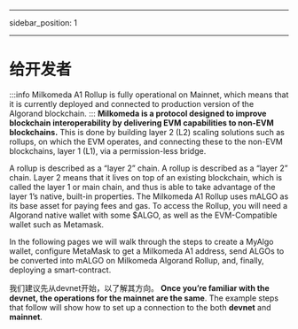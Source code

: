 - - -
sidebar_position: 1
- - -

# 给开发者
:::info
Milkomeda A1 Rollup is fully operational on Mainnet, which means that it is currently deployed and connected to production version of the Algorand blockchain.
::: **Milkomeda is a protocol designed to improve blockchain interoperability by delivering EVM capabilities to non-EVM blockchains.** This is done by building layer 2 (L2) scaling solutions such as rollups, on which the EVM operates, and connecting these to the non-EVM blockchains, layer 1 (L1), via a permission-less bridge.

A rollup is described as a “layer 2” chain. A rollup is described as a “layer 2” chain. Layer 2 means that it lives on top of an existing blockchain, which is called the layer 1 or main chain, and thus is able to take advantage of the layer 1’s native, built-in properties. The Milkomeda A1 Rollup uses mALGO as its base asset for paying fees and gas. To access the Rollup, you will need a Algorand native wallet with some $ALGO, as well as the EVM-Compatible wallet such as Metamask.

In the following pages we will walk through the steps to create a MyAlgo wallet, configure MetaMask to get a Milkomeda A1 address, send ALGOs to be converted into mALGO on Milkomeda Algorand Rollup, and, finally, deploying a smart-contract.

我们建议先从devnet开始，以了解其方向。 **Once you’re familiar with the devnet, the operations for the mainnet are the same**. The example steps that follow will show how to set up a connection to the both **devnet** and **mainnet**.
